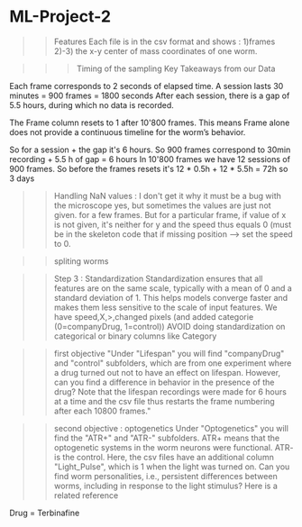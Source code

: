 # ML-Project-2

>>Features
Each file is in the csv format and shows : 
1)frames 
2)-3) the x-y center of mass coordinates of one worm.



>>> Timing of the sampling
Key Takeaways from our Data 

Each frame corresponds to 2 seconds of elapsed time.
A session lasts 30 minutes = 900 frames = 1800 seconds
After each session, there is a gap of 5.5 hours, during which no data is recorded.

The Frame column resets to 1 after 10'800 frames.
This means Frame alone does not provide a continuous timeline for the worm’s behavior.

So for a session + the gap it's 6 hours. So 900 frames correspond to 30min recording + 5.5 h of gap = 6 hours
In 10'800 frames we have 12 sessions of 900 frames. So before the frames resets it's 12 * 0.5h + 12 * 5.5h = 72h so 3 days


>> Handling NaN values :
I don't get it why it must be a bug with the microscope yes, but sometimes the values are just not given. for a few frames. But for a particular frame, if value of x is not given, it's neither for y and the speed thus equals 0 (must be in the skeleton code that if missing position --> set the speed to 0.

>> spliting worms

>>Step 3 : Standardization 
 Standardization ensures that all features are on the same scale, typically with a mean of 0 and a standard deviation of 1. This helps models converge faster and makes them less sensitive to the scale of input features. We have speed,X,>,changed pixels (and added categorie (0=companyDrug, 1=control))
 AVOID doing standardization on categorical or binary columns like Category

>> first objective
"Under "Lifespan" you will find "companyDrug" and "control" subfolders, which are from one experiment where a drug turned out not to have an effect on lifespan. However, can you find a difference in behavior in the presence of the drug? Note that the lifespan recordings were made for 6 hours at a time and the csv file thus restarts the frame numbering after each 10800 frames."

>> second objective : optogenetics
Under "Optogenetics" you will find the "ATR+" and "ATR-" subfolders. ATR+ means that the optogenetic systems in the worm neurons were functional. ATR- is the control. Here, the csv files have an additional column "Light_Pulse", which is 1 when the light was turned on. Can you find worm personalities, i.e., persistent differences between worms, including in response to the light stimulus? Here is a related reference

Drug = Terbinafine